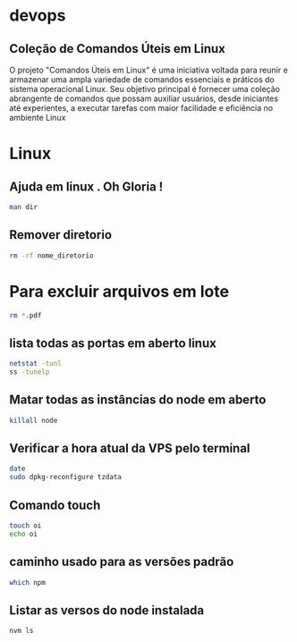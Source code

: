 # devops
## Coleção de Comandos Úteis em Linux

O projeto "Comandos Úteis em Linux" é uma iniciativa voltada para reunir e armazenar uma ampla variedade de comandos essenciais e práticos do sistema operacional Linux. Seu objetivo principal é fornecer uma coleção abrangente de comandos que possam auxiliar usuários, desde iniciantes até experientes, a executar tarefas com maior facilidade e eficiência no ambiente Linux
# Linux

## Ajuda em linux . Oh Gloria ! 
```sh
man dir
```
## Remover diretorio 
```sh
rm -rf nome_diretorio
```
# Para excluir arquivos em lote
```sh
rm *.pdf
```
## lista todas as portas em aberto linux
```sh
netstat -tunl
ss -tunelp
```
## Matar todas as instâncias do node em aberto
```sh
killall node
```
## Verificar a hora atual da VPS pelo terminal 
```sh
date
sudo dpkg-reconfigure tzdata
```
## Comando touch
```sh
touch oi
echo oi
```

## caminho usado para as versões padrão
```sh
which npm
```

## Listar as versos do node instalada 
```sh
nvm ls
```
#
```sh

```